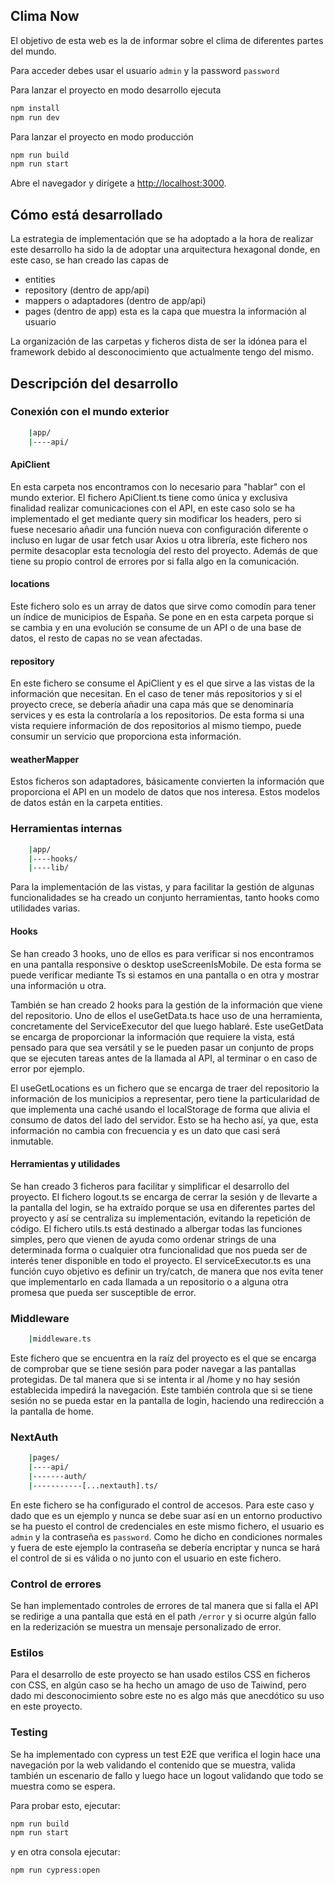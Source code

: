 ## Clima Now

El objetivo de esta web es la de informar sobre el clima de diferentes partes del mundo.

Para acceder debes usar el usuario `admin` y la password `password`

Para lanzar el proyecto en modo desarrollo ejecuta

```bash
npm install
npm run dev
```

Para lanzar el proyecto en modo producción

```bash
npm run build
npm run start
```

Abre el navegador y dirígete a [http://localhost:3000](http://localhost:3000).

## Cómo está desarrollado

La estrategia de implementación que se ha adoptado a la hora de realizar este desarrollo
ha sido la de adoptar una arquitectura hexagonal donde, en este caso, se han creado las capas de

- entities
- repository (dentro de app/api)
- mappers o adaptadores (dentro de app/api)
- pages (dentro de app) esta es la capa que muestra la información al usuario

La organización de las carpetas y ficheros dista de ser la idónea para el framework debido al desconocimiento que
actualmente tengo del mismo.

## Descripción del desarrollo

### Conexión con el mundo exterior

```bash
    |app/
    |----api/
```

#### ApiClient

En esta carpeta nos encontramos con lo necesario para "hablar" con el mundo exterior.
El fichero ApiClient.ts tiene como única y exclusiva finalidad realizar comunicaciones con el API, en este caso solo se
ha implementado el get mediante query sin
modificar los headers, pero si fuese necesario añadir una función nueva con configuración diferente o incluso en lugar
de usar fetch usar Axios u otra librería, este fichero nos permite desacoplar esta tecnología del resto del proyecto.
Además de que tiene su propio control de errores por si falla algo en la comunicación.

#### locations

Este fichero solo es un array de datos que sirve como comodín para tener un índice de municipios de España. Se pone en
en esta carpeta porque si se cambia y en una evolución se consume de un API o de una base de datos, el resto de capas
no se vean afectadas.

#### repository

En este fichero se consume el ApiClient y es el que sirve a las vistas de la información que necesitan. En el caso de
tener más repositorios y si el proyecto crece, se debería añadir una capa más que se denominaría services y es esta la
controlaría a los repositorios. De esta forma si una vista requiere información de dos repositorios al mismo tiempo,
puede consumir un servicio que proporciona esta información.

#### weatherMapper

Estos ficheros son adaptadores, básicamente convierten la información que proporciona el API en un modelo de datos que
nos interesa. Estos modelos de datos están en la carpeta entities.

### Herramientas internas

```bash
    |app/
    |----hooks/
    |----lib/
```

Para la implementación de las vistas, y para facilitar la gestión de algunas funcionalidades se ha creado un conjunto
herramientas, tanto hooks como utilidades varias.

#### Hooks

Se han creado 3 hooks, uno de ellos es para verificar si nos encontramos en una pantalla responsive o desktop
useScreenIsMobile. De esta forma se puede verificar mediante Ts si estamos en una pantalla o en otra y mostrar una
información u otra.

También se han creado 2 hooks para la gestión de la información que viene del repositorio. Uno de ellos el useGetData.ts
hace
uso de una herramienta, concretamente del ServiceExecutor del que luego hablaré.
Este useGetData se encarga de proporcionar la información que requiere la vista, está pensado para que sea versátil y se
le pueden pasar un conjunto de props que se ejecuten tareas antes de la llamada al API, al terminar o en caso de error
por ejemplo.

El useGetLocations es un fichero que se encarga de traer del repositorio la información de los municipios a representar,
pero tiene la particularidad de que implementa una caché usando el localStorage de forma que alivia el consumo de datos
del lado del servidor. Esto se ha hecho así, ya que, esta información no cambia con frecuencia y es un dato que casi
será inmutable.

#### Herramientas y utilidades

Se han creado 3 ficheros para facilitar y simplificar el desarrollo del proyecto. El fichero logout.ts se encarga de
cerrar
la sesión y de llevarte a la pantalla del login, se ha extraído porque se usa en diferentes partes del proyecto y así
se centraliza su implementación, evitando la repetición de código.
El fichero utils.ts está destinado a albergar todas las funciones simples, pero que vienen de ayuda como ordenar strings
de una
determinada forma o cualquier otra funcionalidad que nos pueda ser de interés tener disponible en todo el proyecto.
El serviceExecutor.ts es una función cuyo objetivo es definir un try/catch, de manera que nos evita tener que
implementarlo
en cada llamada a un repositorio o a alguna otra promesa que pueda ser susceptible de error.

### Middleware

```bash
    |middleware.ts
```

Este fichero que se encuentra en la raíz del proyecto es el que se encarga de comprobar que se tiene sesión para poder
navegar a las pantallas protegidas.
De tal manera que si se intenta ir al /home y no hay sesión establecida impedirá la navegación.
Este también controla que si se tiene sesión no se pueda estar en la pantalla de login, haciendo una redirección a la
pantalla de home.

### NextAuth

```bash
    |pages/
    |----api/
    |-------auth/
    |-----------[...nextauth].ts/
```

En este fichero se ha configurado el control de accesos. Para este caso y dado que es un ejemplo y nunca se debe suar
así en un entorno
productivo se ha puesto el control de credenciales en este mismo fichero, el usuario es `admin` y la contraseña
es `password`. Como he dicho
en condiciones normales y fuera de este ejemplo la contraseña se debería encriptar y nunca se hará el control de si es
válida o no junto con el usuario en este fichero.

### Control de errores

Se han implementado controles de errores de tal manera que si falla el API se redirige a una pantalla que está en el
path `/error`
y si ocurre algún fallo en la rederización se muestra un mensaje personalizado de error.

### Estilos

Para el desarrollo de este proyecto se han usado estilos CSS en ficheros con CSS, en algún caso se ha hecho un amago de
uso de Taiwind, pero dado mi
desconocimiento sobre este no es algo más que anecdótico su uso en este proyecto.

### Testing

Se ha implementado con cypress un test E2E que verifica el login hace una navegación por la web validando el contenido
que se muestra, valida también
un escenario de fallo y luego hace un logout validando que todo se muestra como se espera.

Para probar esto, ejecutar:

```bash
npm run build
npm run start
```

y en otra consola ejecutar:

```bash
npm run cypress:open
```